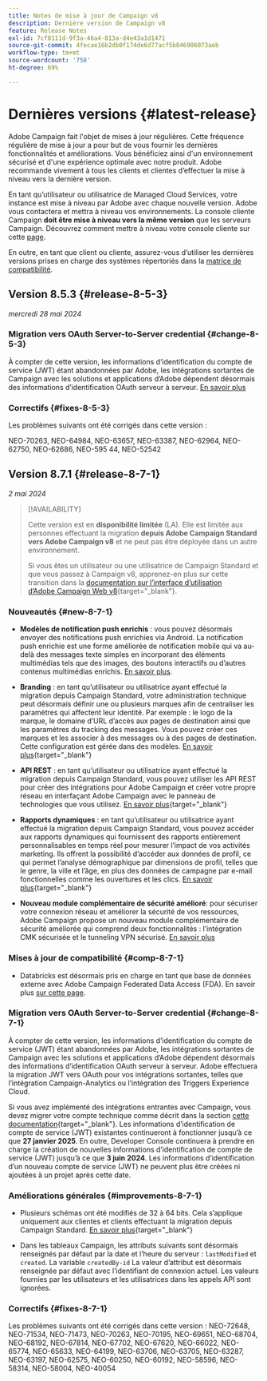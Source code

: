 ```yaml
---
title: Notes de mise à jour de Campaign v8
description: Dernière version de Campaign v8
feature: Release Notes
exl-id: 7cf8111d-9f3a-46a4-813a-d4e43a1d1471
source-git-commit: 4fecae16b2db0f174de6d77acf5b846906073aeb
workflow-type: tm+mt
source-wordcount: '758'
ht-degree: 69%

---
```


# Dernières versions {#latest-release}

Adobe Campaign fait l&#39;objet de mises à jour régulières. Cette fréquence régulière de mise à jour a pour but de vous fournir les dernières fonctionnalités et améliorations. Vous bénéficiez ainsi d&#39;un environnement sécurisé et d&#39;une expérience optimale avec notre produit. Adobe recommande vivement à tous les clients et clientes d’effectuer la mise à niveau vers la dernière version.

En tant qu’utilisateur ou utilisatrice de Managed Cloud Services, votre instance est mise à niveau par Adobe avec chaque nouvelle version. Adobe vous contactera et mettra à niveau vos environnements. La console cliente Campaign **doit être mise à niveau vers la même version** que les serveurs Campaign. Découvrez comment mettre à niveau votre console cliente sur cette [page](../start/connect.md#upgrade-ac-console).

En outre, en tant que client ou cliente, assurez-vous d’utiliser les dernières versions prises en charge des systèmes répertoriés dans la [matrice de compatibilité](compatibility-matrix.md).

## Version 8.5.3 {#release-8-5-3}

_mercredi 28 mai 2024_

### Migration vers OAuth Server-to-Server credential {#change-8-5-3}

À compter de cette version, les informations d’identification du compte de service (JWT) étant abandonnées par Adobe, les intégrations sortantes de Campaign avec les solutions et applications d’Adobe dépendent désormais des informations d’identification OAuth serveur à serveur. [En savoir plus](#change-8-7-1)

### Correctifs {#fixes-8-5-3}

Les problèmes suivants ont été corrigés dans cette version :

NEO-70263, NEO-64984, NEO-63657, NEO-63387, NEO-62964, NEO-62750, NEO-62686, NEO-595 44, NEO-52542

## Version 8.7.1 {#release-8-7-1}

_2 mai 2024_

>[!AVAILABILITY]
>
>Cette version est en **disponibilité limitée** (LA). Elle est limitée aux personnes effectuant la migration **depuis Adobe Campaign Standard vers Adobe Campaign v8** et ne peut pas être déployée dans un autre environnement.
>
>Si vous êtes un utilisateur ou une utilisatrice de Campaign Standard et que vous passez à Campaign v8, apprenez-en plus sur cette transition dans la [documentation sur l’interface d’utilisation d’Adobe Campaign Web v8](https://experienceleague.adobe.com/fr/docs/campaign-web/v8/release-notes/acs-migration){target="_blank"}.

### Nouveautés {#new-8-7-1}

* **Modèles de notification push enrichis** : vous pouvez désormais envoyer des notifications push enrichies via Android. La notification push enrichie est une forme améliorée de notification mobile qui va au-delà des messages texte simples en incorporant des éléments multimédias tels que des images, des boutons interactifs ou d’autres contenus multimédias enrichis. [En savoir plus](../send/rich-push.md).

* **Branding** : en tant qu’utilisateur ou utilisatrice ayant effectué la migration depuis Campaign Standard, votre administration technique peut désormais définir une ou plusieurs marques afin de centraliser les paramètres qui affectent leur identité. Par exemple : le logo de la marque, le domaine d’URL d’accès aux pages de destination ainsi que les paramètres du tracking des messages. Vous pouvez créer ces marques et les associer à des messages ou à des pages de destination. Cette configuration est gérée dans des modèles. [En savoir plus](https://experienceleague.adobe.com/docs/experience-cloud/campaign/branding/branding-gs.html?lang=fr){target="_blank"}

* **API REST** : en tant qu’utilisateur ou utilisatrice ayant effectué la migration depuis Campaign Standard, vous pouvez utiliser les API REST pour créer des intégrations pour Adobe Campaign et créer votre propre réseau en interfaçant Adobe Campaign avec le panneau de technologies que vous utilisez. [En savoir plus](https://experienceleague.adobe.com/docs/experience-cloud/campaign/apis/get-started-apis.html?lang=fr){target="_blank"}

* **Rapports dynamiques** : en tant qu’utilisateur ou utilisatrice ayant effectué la migration depuis Campaign Standard, vous pouvez accéder aux rapports dynamiques qui fournissent des rapports entièrement personnalisables en temps réel pour mesurer l’impact de vos activités marketing. Ils offrent la possibilité d’accéder aux données de profil, ce qui permet l’analyse démographique par dimensions de profil, telles que le genre, la ville et l’âge, en plus des données de campagne par e-mail fonctionnelles comme les ouvertures et les clics. [En savoir plus](https://experienceleague.adobe.com/docs/experience-cloud/campaign/reporting/get-started-reporting.html?lang=fr){target="_blank"}

* **Nouveau module complémentaire de sécurité amélioré**: pour sécuriser votre connexion réseau et améliorer la sécurité de vos ressources, Adobe Campaign propose un nouveau module complémentaire de sécurité améliorée qui comprend deux fonctionnalités : l’intégration CMK sécurisée et le tunneling VPN sécurisé. [En savoir plus](../config/enhanced-security.md)


### Mises à jour de compatibilité {#comp-8-7-1}

* Databricks est désormais pris en charge en tant que base de données externe avec Adobe Campaign Federated Data Access (FDA). En savoir plus [sur cette page](compatibility-matrix.md#FederatedDataAccessFDA).

### Migration vers OAuth Server-to-Server credential {#change-8-7-1}

À compter de cette version, les informations d’identification du compte de service (JWT) étant abandonnées par Adobe, les intégrations sortantes de Campaign avec les solutions et applications d’Adobe dépendent désormais des informations d’identification OAuth serveur à serveur. Adobe effectuera la migration JWT vers OAuth pour vos intégrations sortantes, telles que l’intégration Campaign-Analytics ou l’intégration des Triggers Experience Cloud.

Si vous avez implémenté des intégrations entrantes avec Campaign, vous devez migrer votre compte technique comme décrit dans la section [cette documentation](https://developer.adobe.com/developer-console/docs/guides/authentication/ServerToServerAuthentication/migration/){target="_blank"}. Les informations d’identification de compte de service (JWT) existantes continueront à fonctionner jusqu’à ce que **27 janvier 2025**. En outre, Developer Console continuera à prendre en charge la création de nouvelles informations d’identification de compte de service (JWT) jusqu’à ce que **3 juin 2024**. Les informations d’identification d’un nouveau compte de service (JWT) ne peuvent plus être créées ni ajoutées à un projet après cette date.


### Améliorations générales {#improvements-8-7-1}

* Plusieurs schémas ont été modifiés de 32 à 64 bits. Cela s’applique uniquement aux clientes et clients effectuant la migration depuis Campaign Standard. [En savoir plus](https://experienceleague.adobe.com/docs/experience-cloud/campaign/technotes/64-bit-tables.html?lang=fr){target="_blank"}

* Dans les tableaux Campaign, les attributs suivants sont désormais renseignés par défaut par la date et l’heure du serveur : `lastModified` et `created`. La variable `createdBy-id` La valeur d’attribut est désormais renseignée par défaut avec l’identifiant de connexion actuel. Les valeurs fournies par les utilisateurs et les utilisatrices dans les appels API sont ignorées. <!--This configuration can be changed in the Campaign server configuration file. As a Managed Cloud Services customer, you must reach out to Adobe to change this default configuration.-->

### Correctifs {#fixes-8-7-1}

Les problèmes suivants ont été corrigés dans cette version :
NEO-72648, NEO-71534, NEO-71473, NEO-70263, NEO-70195, NEO-69651, NEO-68704, NEO-68192, NEO-67814, NEO-67702, NEO-67620, NEO-66022, NEO-65774, NEO-65633, NEO-64199, NEO-63706, NEO-63705, NEO-63287, NEO-63197, NEO-62575, NEO-60250, NEO-60192, NEO-58596, NEO-58314, NEO-58004, NEO-40054
